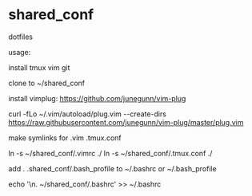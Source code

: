 # shared_conf

dotfiles


usage:

install tmux vim git

clone to ~/shared_conf

install vimplug:
https://github.com/junegunn/vim-plug

curl -fLo ~/.vim/autoload/plug.vim --create-dirs \
    https://raw.githubusercontent.com/junegunn/vim-plug/master/plug.vim

make symlinks for .vim .tmux.conf

ln -s ~/shared_conf/.vimrc ./
ln -s ~/shared_conf/.tmux.conf ./


add 
. .shared_conf/.bash_profile 
to ~/.bashrc or ~/.bash_profile

echo '\n. ~/shared_conf/.bashrc' >> ~/.bashrc 
